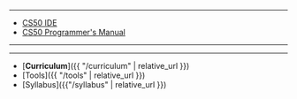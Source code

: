 ***

* [CS50 IDE](https://ide.cs50.io/)
* [CS50 Programmer's Manual](https://man.cs50.io/)

***
<!--
* [C Block]({{ "/periods/C" | relative_url }})
* [D Block]({{ "/periods/D" | relative_url }})
-->
***

* [**Curriculum**]({{ "/curriculum" | relative_url }})
* [Tools]({{ "/tools" | relative_url }})
* [Syllabus]({{"/syllabus" | relative_url }})
